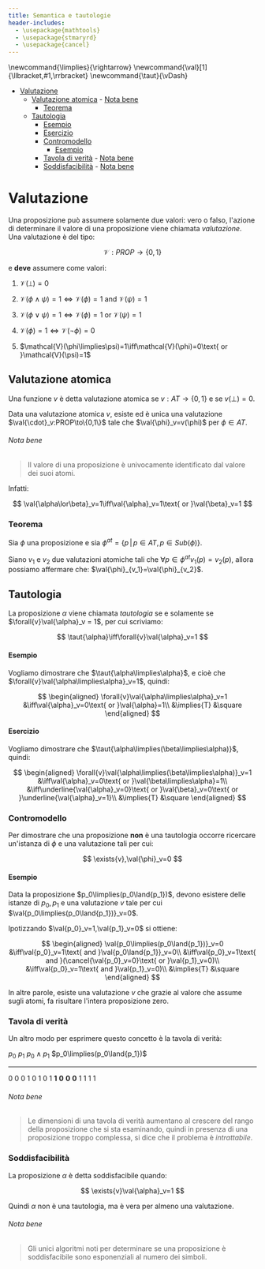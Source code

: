 ```yaml
---
title: Semantica e tautologie
header-includes:
  - \usepackage{mathtools}
  - \usepackage{stmaryrd}
  - \usepackage{cancel}
---
```


\newcommand{\limplies}{\rightarrow}
\newcommand{\val}[1]{\llbracket\,#1\,\rrbracket}
\newcommand{\taut}{\vDash}

- [Valutazione](#valutazione)
  - [Valutazione atomica](#valutazione-atomica)
          - [Nota bene](#nota-bene)
    - [Teorema](#teorema)
  - [Tautologia](#tautologia)
      - [Esempio](#esempio)
      - [Esercizio](#esercizio)
    - [Contromodello](#contromodello)
      - [Esempio](#esempio-1)
    - [Tavola di verità](#tavola-di-verità)
          - [Nota bene](#nota-bene-1)
    - [Soddisfacibilità](#soddisfacibilità)
          - [Nota bene](#nota-bene-2)

# Valutazione

Una proposizione può assumere solamente due valori: vero o falso, l'azione di determinare il valore di una proposizione viene chiamata *valutazione*. Una valutazione è del tipo:

$$
\mathcal{V}:PROP\to\{0,1\}
$$

e **deve** assumere come valori:

1. $\mathcal{V}(\bot)=0$

2. $\mathcal{V}(\phi\land\psi)=1\iff\mathcal{V}(\phi)=1\text{ and }\mathcal{V}(\psi)=1$

3. $\mathcal{V}(\phi\lor\psi)=1\iff\mathcal{V}(\phi)=1\text{ or }\mathcal{V}(\psi)=1$

4. $\mathcal{V}(\phi)=1\iff\mathcal{V}(\neg\phi)=0$

5. $\mathcal{V}(\phi\limplies\psi)=1\iff\mathcal{V}(\phi)=0\text{ or }\mathcal{V}(\psi)=1$

## Valutazione atomica

Una funzione $v$ è detta valutazione atomica se $v:AT\to\{0,1\}$ e se $v(\bot)=0$.

Data una valutazione atomica $v$, esiste ed è unica una valutazione $\val{\cdot}_v:PROP\to\{0,1\}$ tale che $\val{\phi}_v=v(\phi)$ per $\phi\in{AT}$.

###### Nota bene

> Il valore di una proposizione è univocamente identificato dal valore dei suoi atomi.

Infatti:

$$
\val{\alpha\lor\beta}_v=1\iff\val{\alpha}_v=1\text{ or }\val{\beta}_v=1
$$

### Teorema

Sia $\phi$ una proposizione e sia $\phi^{at}=\{p\,|\,p\in{AT},\,p\in{Sub(\phi)}\}$.

Siano $v_1$ e $v_2$ due valutazioni atomiche tali che $\forall{p}\in\phi^{at}v_1(p)=v_2(p)$, allora possiamo affermare che: $\val{\phi}_{v_1}=\val{\phi}_{v_2}$.

## Tautologia

La proposizione $\alpha$ viene chiamata *tautologia* se e solamente se $\forall{v}\val{\alpha}_v = 1$, per cui scriviamo:

$$
\taut{\alpha}\iff\forall{v}\val{\alpha}_v=1
$$

#### Esempio

Vogliamo dimostrare che $\taut{\alpha\limplies\alpha}$, e cioè che $\forall{v}\val{\alpha\limplies\alpha}_v=1$, quindi:

$$
\begin{aligned}
    \forall{v}\val{\alpha\limplies\alpha}_v=1
    &\iff\val{\alpha}_v=0\text{ or }\val{\alpha}=1\\
    &\implies{T}
    &\square
\end{aligned}
$$

#### Esercizio

Vogliamo dimostrare che $\taut{\alpha\limplies(\beta\limplies\alpha)}$, quindi:

$$
\begin{aligned}
    \forall{v}\val{\alpha\limplies(\beta\limplies\alpha)}_v=1
    &\iff\val{\alpha}_v=0\text{ or }\val{\beta\limplies\alpha}=1\\
    &\iff\underline{\val{\alpha}_v=0}\text{ or }\val{\beta}_v=0\text{ or }\underline{\val{\alpha}_v=1}\\
    &\implies{T}
    &\square
\end{aligned}
$$

### Contromodello

Per dimostrare che una proposizione **non** è una tautologia occorre ricercare un'istanza di $\phi$ e una valutazione tali per cui:

$$
\exists{v},\val{\phi}_v=0
$$

#### Esempio

Data la proposizione $p_0\limplies(p_0\land{p_1})$, devono esistere delle istanze di $p_0,p_1$ e una valutazione $v$ tale per cui $\val{p_0\limplies(p_0\land{p_1})}_v=0$.

Ipotizzando $\val{p_0}_v=1,\val{p_1}_v=0$ si ottiene:

$$
\begin{aligned}
    \val{p_0\limplies(p_0\land{p_1})}_v=0
    &\iff\val{p_0}_v=1\text{ and }\val{p_0\land{p_1}}_v=0\\
    &\iff\val{p_0}_v=1\text{ and }(\cancel{\val{p_0}_v=0}\text{ or }\val{p_1}_v=0)\\
    &\iff\val{p_0}_v=1\text{ and }\val{p_1}_v=0)\\
    &\implies{T}
    &\square
\end{aligned}
$$

In altre parole, esiste una valutazione $v$ che grazie al valore che assume sugli atomi, fa risultare l'intera proposizione zero.

### Tavola di verità

Un altro modo per esprimere questo concetto è la tavola di verità:

$p_0$   $p_1$   $p_0\land{p_1}$ $p_0\limplies(p_0\land{p_1})$
------- ------- --------------- -----------------------------
0       0       0               1
0       1       0               1
**1**   **0**   **0**           **0**
1       1       1               1

###### Nota bene

> Le dimensioni di una tavola di verità aumentano al crescere del rango della proposizione che si sta esaminando, quindi in presenza di una proposizione troppo complessa, si dice che il problema è *intrattabile*.

### Soddisfacibilità

La proposizione $\alpha$ è detta soddisfacibile quando:

$$
\exists{v}\val{\alpha}_v=1
$$

Quindi $\alpha$ non è una tautologia, ma è vera per almeno una valutazione.

###### Nota bene

> Gli unici algoritmi noti per determinare se una proposizione è soddisfacibile sono esponenziali al numero dei simboli.